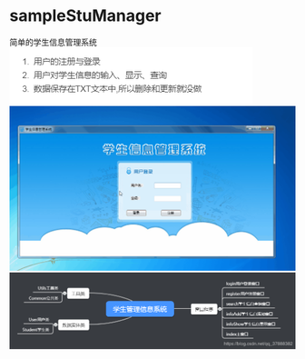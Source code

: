 # sampleStuManager
简单的学生信息管理系统
![image](https://github.com/Han-YLun/sampleStuManager/blob/master/screenShots/task.png)
![image](https://github.com/Han-YLun/sampleStuManager/blob/master/screenShots/show.gif)
![image](https://github.com/Han-YLun/sampleStuManager/blob/master/screenShots/list.png)
